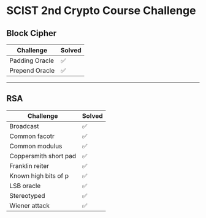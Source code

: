 # SCIST 2nd Crypto Course Challenge

## Block Cipher

| Challenge      | Solved             |
| -------------- | ------------------ |
| Padding Oracle | :white_check_mark: |
| Prepend Oracle | :white_check_mark: |

---
## RSA

| Challenge             | Solved             |
| --------------------- | ------------------ |
| Broadcast             | :white_check_mark: |
| Common facotr         | :white_check_mark: |
| Common modulus        | :white_check_mark: |
| Coppersmith short pad | :white_check_mark: |
| Franklin reiter       | :white_check_mark: |
| Known high bits of p  | :white_check_mark: |
| LSB oracle            | :white_check_mark: |
| Stereotyped           | :white_check_mark: |
| Wiener attack         | :white_check_mark: | 
